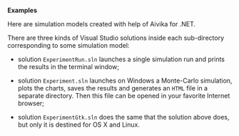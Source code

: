 
**Examples**

Here are simulation models created with help of Aivika for .NET.

There are three kinds of Visual Studio solutions inside each sub-directory
corresponding to some simulation model:

* solution `ExperimentRun.sln` launches a single simulation run and prints the 
  results in the terminal window;

* solution `Experiment.sln` launches on Windows a Monte-Carlo simulation,
  plots the charts, saves the results and generates an `HTML` file
  in a separate directory. Then this file can be opened in your favorite
  Internet browser;

* solution `ExperimentGtk.sln` does the same that the solution above does,
  but only it is destined for OS X and Linux.
